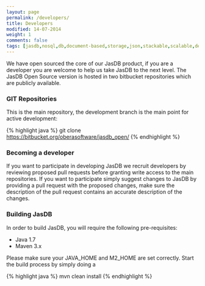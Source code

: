 ```yaml
---
layout: page
permalink: /developers/
title: Developers
modified: 14-07-2014
weight: 1
comments: false
tags: [jasdb,nosql,db,document-based,storage,json,stackable,scalable,definitions,bags,entities,instances,bag,instance,database,document storage,document,REST,obera,software,oberasoftware,obera software,indexes,btree,inverted index,Java]
---
```

We have open sourced the core of our JasDB product, if you are a developer you are welcome to help us take JasDB to the next level. The JasDB Open Source version is hosted in two bitbucket repositories which are publicly available.

### GIT Repositories
This is the main repository, the development branch is the main point for active development:

{% highlight java %}
git clone https://bitbucket.org/oberasoftware/jasdb_open/
{% endhighlight %}

### Becoming a developer
If you want to participate in developing JasDB we recruit developers by reviewing proposed pull requests before granting write access to the main repositories. If you want to participate simply suggest changes to JasDB by providing a pull request with the proposed changes, make sure the description of the pull request contains an accurate description of the changes.

### Building JasDB
In order to build JasDB, you will require the following pre-requisites:

* Java 1.7
* Maven 3.x

Please make sure your JAVA_HOME and M2_HOME are set correctly. Start the build process by simply doing a

{% highlight java %}
  mvn clean install
{% endhighlight %}
